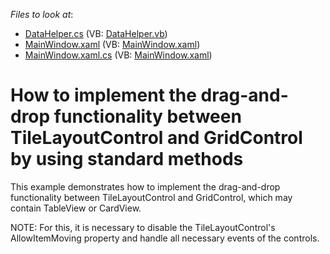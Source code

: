 <!-- default file list -->
*Files to look at*:

* [DataHelper.cs](./CS/DXSample/DataHelper.cs) (VB: [DataHelper.vb](./VB/DXSample/DataHelper.vb))
* [MainWindow.xaml](./CS/DXSample/MainWindow.xaml) (VB: [MainWindow.xaml](./VB/DXSample/MainWindow.xaml))
* [MainWindow.xaml.cs](./CS/DXSample/MainWindow.xaml.cs) (VB: [MainWindow.xaml](./VB/DXSample/MainWindow.xaml))
<!-- default file list end -->
# How to implement the drag-and-drop functionality between TileLayoutControl and GridControl by using standard methods


<p>This example demonstrates how to implement the drag-and-drop functionality between TileLayoutControl and GridControl, which may contain TableView or CardView. </p><p>NOTE: For this,  it is necessary to disable the TileLayoutControl's AllowItemMoving property and handle all necessary events of the controls.</p>

<br/>


